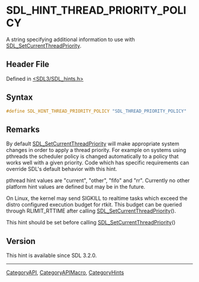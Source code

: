 # SDL_HINT_THREAD_PRIORITY_POLICY

A string specifying additional information to use with [SDL_SetCurrentThreadPriority](SDL_SetCurrentThreadPriority).

## Header File

Defined in [<SDL3/SDL_hints.h>](https://github.com/libsdl-org/SDL/blob/main/include/SDL3/SDL_hints.h)

## Syntax

```c
#define SDL_HINT_THREAD_PRIORITY_POLICY "SDL_THREAD_PRIORITY_POLICY"
```

## Remarks

By default [SDL_SetCurrentThreadPriority](SDL_SetCurrentThreadPriority)
will make appropriate system changes in order to apply a thread priority.
For example on systems using pthreads the scheduler policy is changed
automatically to a policy that works well with a given priority. Code which
has specific requirements can override SDL's default behavior with this
hint.

pthread hint values are "current", "other", "fifo" and "rr". Currently no
other platform hint values are defined but may be in the future.

On Linux, the kernel may send SIGKILL to realtime tasks which exceed the
distro configured execution budget for rtkit. This budget can be queried
through RLIMIT_RTTIME after calling
[SDL_SetCurrentThreadPriority](SDL_SetCurrentThreadPriority)().

This hint should be set before calling
[SDL_SetCurrentThreadPriority](SDL_SetCurrentThreadPriority)()

## Version

This hint is available since SDL 3.2.0.





----
[CategoryAPI](CategoryAPI), [CategoryAPIMacro](CategoryAPIMacro), [CategoryHints](CategoryHints)

